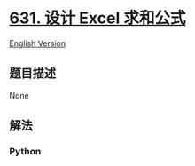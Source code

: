 # [631. 设计 Excel 求和公式](https://leetcode-cn.com/problems/design-excel-sum-formula)

[English Version](/leetcode/0600-0699/0631.Design%20Excel%20Sum%20Formula/README_EN.md)

## 题目描述

<!-- 这里写题目描述 -->

None

## 解法

<!-- 这里可写通用的实现逻辑 -->

<!-- tabs:start -->

### **Python**

<!-- 这里可写当前语言的特殊实现逻辑 -->

```python

```

<!-- tabs:end -->
